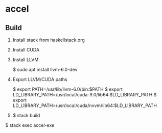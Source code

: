 # accel

## Build

1. Install stack from haskellstack.org
2. Install CUDA
3. Install LLVM

    $ sudo apt install llvm-6.0-dev

4. Export LLVM/CUDA paths

    $ export PATH=/usr/lib/llvm-6.0/bin:$PATH
    $ export LD_LIBRARY_PATH=/usr/local/cuda-9.0/lib64:$LD_LIBRARY_PATH
    $ export LD_LIBRARY_PATH=/usr/local/cuda/nvvm/lib64:$LD_LIBRARY_PATH

5. $ stack build


$ stack exec accel-exe
